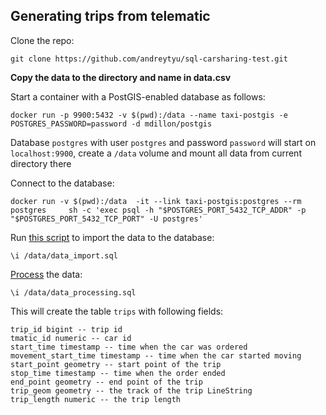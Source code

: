 ## Generating trips from telematic

Clone the repo:

```
git clone https://github.com/andreytyu/sql-carsharing-test.git
```

**Copy the data to the directory and name in data.csv**

Start a container with a PostGIS-enabled database as follows:
```
docker run -p 9900:5432 -v $(pwd):/data --name taxi-postgis -e POSTGRES_PASSWORD=password -d mdillon/postgis
```
Database `postgres` with user `postgres` and password `password` will start on `localhost:9900`, create a `/data` volume and mount all data from current directory there

Connect to the database:
```
docker run -v $(pwd):/data  -it --link taxi-postgis:postgres --rm postgres     sh -c 'exec psql -h "$POSTGRES_PORT_5432_TCP_ADDR" -p "$POSTGRES_PORT_5432_TCP_PORT" -U postgres'
```

Run [this script](https://github.com/andreytyu/sql-carsharing-test/blob/master/data_import.sql) to import the data to the database:

```
\i /data/data_import.sql
```

[Process](https://github.com/andreytyu/sql-carsharing-test/blob/master/data_processing.sql) the data:

```
\i /data/data_processing.sql
```

This will create the table `trips` with following fields:

```
trip_id bigint -- trip id
tmatic_id numeric -- car id
start_time timestamp -- time when the car was ordered
movement_start_time timestamp -- time when the car started moving
start_point geometry -- start point of the trip
stop_time timestamp -- time when the order ended
end_point geometry -- end point of the trip
trip_geom geometry -- the track of the trip LineString
trip_length numeric -- the trip length
```